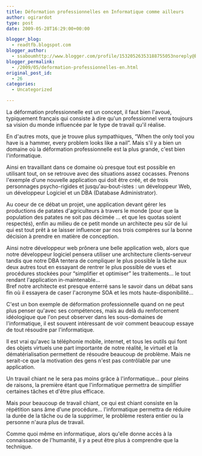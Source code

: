 ```yaml
---
title: Déformation professionnelles en Informatique comme ailleurs
author: ogirardot
type: post
date: 2009-05-28T16:29:00+00:00

blogger_blog:
  - readtfb.blogspot.com
blogger_author:
  - ssaboumhttp://www.blogger.com/profile/15320526353188755053noreply@blogger.com
blogger_permalink:
  - /2009/05/deformation-professionnelles-en.html
original_post_id:
  - 26
categories:
  - Uncategorized

---
```

La déformation professionnelle est un concept, il faut bien l'avoué, typiquement français qui consiste à dire qu'un professionnel verra toujours sa vision du monde influencée par le type de travail qu'il réalise.
<!--more-->
En d'autres mots, que je trouve plus sympathiques, &#8220;When the only tool you have is a hammer, every problem looks like a nail&#8221;. Mais s'il y a bien un domaine où la déformation professionnelle est la plus grande, c'est bien l'informatique.

Ainsi en travaillant dans ce domaine où presque tout est possible en utilisant tout, on se retrouve avec des situations assez cocasses. Prenons l'exemple d'une nouvelle application qui doit être créé, et de trois personnages psycho-rigides et jusqu'au-bout-istes : un développeur Web, un développeur Logiciel et un DBA (Database Administrator).

Au coeur de ce débat un projet, une application devant gérer les productions de patates d'agriculteurs à travers le monde (pour que la population des patates ne soit pas décimée ... et que les quotas soient respectés), enfin au milieu de ce petit monde un architecte peu sûr de lui qui est tout prêt à se laisser influencer par nos trois compères sur la bonne décision à prendre en matière de conception.

Ainsi notre développeur web prônera une belle application web, alors que notre développeur logiciel pensera utiliser une architecture clients-serveur tandis que notre DBA tentera de compliquer le plus possible la tâche aux deux autres tout en essayant de rentrer le plus possible de vues et procédures stockées pour &#8220;simplifier et optimiser&#8221; les traitements... le tout rendant l'application in-maintenable...  
Bref notre architecte est presque enterré sans le savoir dans un débat sans fin où il essayera de caser l'acronyme SOA et les mots haute-disponibilité...

C'est un bon exemple de déformation professionnelle quand on ne peut plus penser qu'avec ses compétences, mais au delà du renforcement idéologique que l'on peut observer dans les sous-domaines de l'informatique, il est souvent intéressant de voir comment beaucoup essaye de tout résoudre par l'informatique.

Il est vrai qu'avec la téléphonie mobile, internet, et tous les outils qui font des objets virtuels une part importante de notre réalité, le virtuel et la dématérialisation permettent de résoudre beaucoup de problème. Mais ne serait-ce que la motivation des gens n'est pas contrôlable par une application.

Un travail chiant ne le sera pas moins grâce à l'informatique... pour pleins de raisons, la première étant que l'informatique permettra de simplifier certaines tâches et d'être plus efficace.

Mais pour beaucoup de travail chiant, ce qui est chiant consiste en la répétition sans âme d'une procédure... l'informatique permettra de réduire la durée de la tâche ou de la supprimer, le problème restera entier ou la personne n'aura plus de travail.

Comme quoi même en informatique, alors qu'elle donne accès à la connaissance de l'humanité, il y a peut être plus à comprendre que la technique.